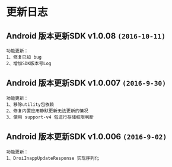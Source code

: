 # 更新日志

## Android 版本更新SDK v1.0.08 `(2016-10-11)`
```
功能更新：  
1、修复已知 bug
2、增加SDK版本号Log  
```  

## Android 版本更新SDK v1.0.007  `(2016-9-30)`
```
功能更新：  
1、移除utility包依赖
2、修复内置应用静默更新无法更新的情况
3、使用 support-v4 包进行存储权限判断  
```

## Android 版本更新SDK v1.0.006  `(2016-9-02)`
```
功能更新：  
1、DroiInappUpdateResponse 实现序列化
```